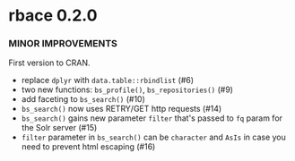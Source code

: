 rbace 0.2.0
===========

### MINOR IMPROVEMENTS

First version to CRAN.

* replace `dplyr` with `data.table::rbindlist` (#6)
* two new functions: `bs_profile()`, `bs_repositories()` (#9)
* add faceting to `bs_search()` (#10)
* `bs_search()` now uses RETRY/GET http requests (#14)
* `bs_search()` gains new parameter `filter` that's passed to `fq` param for the Solr server (#15)
* `filter` parameter in `bs_search()` can be `character` and `AsIs` in case you need to prevent html escaping (#16)
